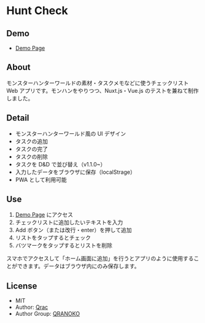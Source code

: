 # Hunt Check

## Demo

- [Demo Page][link-demo]

## About

モンスターハンターワールドの素材・タスクメモなどに使うチェックリスト Web アプリです。モンハンをやりつつ、Nuxt.js・Vue.js のテストを兼ねて制作しました。

## Detail

- モンスターハンターワールド風の UI デザイン
- タスクの追加
- タスクの完了
- タスクの削除
- タスクを D&D で並び替え（v1.1.0~）
- 入力したデータをブラウザに保存（localStrage）
- PWA として利用可能

## Use

1.  [Demo Page][link-demo] にアクセス
2.  チェックリストに追加したいテキストを入力
3.  Add ボタン（または改行・enter）を押して追加
4.  リストをタップするとチェック
5.  バツマークをタップするとリストを削除

スマホでアクセスして「ホーム画面に追加」を行うとアプリのように使用することができます。データはブラウザ内にのみ保存します。

## License

- MIT
- Author: [Qrac][link-twitter]
- Author Group: [QRANOKO][link-qranoko]

[link-demo]: https://huntcheck.qranoko.jp
[link-twitter]: https://twitter.com/Qrac_JP
[link-qranoko]: https://qranoko.jp
